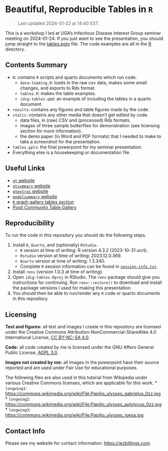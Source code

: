 
<!-- README.md is generated from README.qmd. Please edit that file -->

# Beautiful, Reproducible Tables in `R`

> Last updated 2024-01-22 at 14:40 EST.

This is a workshop I led at UGA’s Infectious Disease Interest Group
seminar meeting on 2024-01-24. If you just want to see the presentation,
you should jump straight to the [tables.pptx](tables.pptx) file. The
code examples are all in the [R](./R/) directory.

<!-- badges: start -->
<!-- badges: end -->

## Contents Summary

- `R`: contains `R` scripts and quarto documents which run code.
  - `data-loading.R`: loads in the raw csv data, makes some small
    changes, and exports to Rds format.
  - `tables.R`: makes the table examples.
  - `idig-tables.qmd`: an example of including the tables in a quarto
    document.
- `results`: contains any figures and table figures made by the code.
- `static`: contains any other media that doesn’t get edited by code.
  - data files, in (raw) CSV and (processed) Rds formats.
  - images of three sample butterflies for demonstration (see licensing
    section for more information).
  - the demo paper (in Word and PDF formats) that I needed to make to
    take a screenshot for the presentation.
- `tables.pptx`: the final powerpoint for my seminar presentation.
- Everything else is a housekeeping or documentation file.

## Useful Links

- [`gt` website](https://gt.rstudio.com/)
- [`gtsummary` website](https://www.danieldsjoberg.com/gtsummary/)
- [`gtextras` website](https://jthomasmock.github.io/gtExtras/)
- [`modelsummary` website](https://modelsummary.com/)
- [`R` graph gallery tables
  section](https://r-graph-gallery.com/table.html)
- [Posit Community Table
  Gallery](https://community.rstudio.com/c/table-gallery/64)

## Reproducibility

To run the code in this repository you should do the following steps.

1.  Install `R`, `Quarto`, and (optionally) `RStudio`.
    - `R` version at time of writing: R version 4.3.2 (2023-10-31 ucrt).
    - `Rstudio` version at time of writing: 2023.12.0.369.
    - `Quarto` version at time of writing: 1.3.340.
    - Complete `R` session information can be found in
      [`session-info.txt`](session-info.txt).
2.  Install `renv` (version 1.0.3 at time of writing).
3.  Open `idig-tables.Rproj` in RStudio. The `renv` package should give
    you instructions for continuing. Run `renv::restore()` to download
    and install the package versions I used for making this
    presentation.
4.  You should then be able to run/render any `R` code or quarto
    documents in this repository.

## Licensing

**Text and figures:** all text and images I create in this repository
are licensed under the Creative Commons
Attribution-NonCommercial-ShareAlike 4.0 International License, [CC
BY-NC-SA 4.0](https://creativecommons.org/licenses/by-nc-sa/4.0/).

**Code:** all code created by me is licensed under the GNU Affero
General Public License, [AGPL 3.0](LICENSE.md).

**Images not created by me:** all images in the powerpoint have their
source reported and are used under Fair Use for educational purposes.

The following files are also used in this tutorial from Wikipedia under
various Creative Commons licenses, which are applicable for this work.
\* `longwing1`:
<https://commons.wikimedia.org/wiki/File:Papilio_ulysses_gabrielus_0zz.jpg>
\* `longwing2`:
<https://commons.wikimedia.org/wiki/File:Papilio_ulysses_autolycus_0zz.jpg>
\* `longwing3`:
<https://commons.wikimedia.org/wiki/File:Papilio_ulysses_joesa.jpg>

## Contact Info

Please see my website for contact information: <https://wzbillings.com>.
